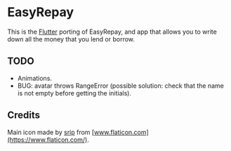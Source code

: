 # EasyRepay

This is the [Flutter](https://flutter.dev) porting of EasyRepay, and app that allows you to write down all the money that you lend or borrow.

## TODO

- Animations.
- BUG: avatar throws RangeError (possible solution: check that the name is not empty before getting the initials).

## Credits

Main icon made by [srip](https://www.flaticon.com/authors/srip) from [www.flaticon.com](https://www.flaticon.com/).
